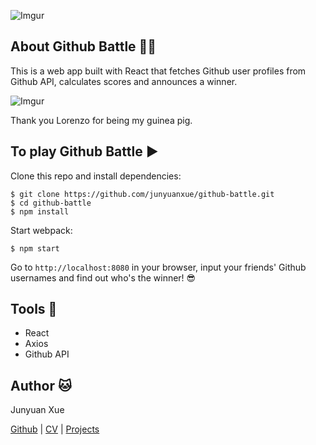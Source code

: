 ![Imgur](http://i.imgur.com/qfscWHS.png)

## About Github Battle :guardsman:
This is a web app built with React that fetches Github user profiles from Github API, calculates scores and announces a winner.

![Imgur](http://i.imgur.com/Z9fwr0P.png)

Thank you Lorenzo for being my guinea pig.

## To play Github Battle :arrow_forward:
Clone this repo and install dependencies:
```
$ git clone https://github.com/junyuanxue/github-battle.git
$ cd github-battle
$ npm install
```
Start webpack:
```
$ npm start
```
Go to `http://localhost:8080` in your browser, input your friends' Github usernames and find out who's the winner! :sunglasses:

## Tools :wrench:
* React
* Axios
* Github API

## Author :cat:
Junyuan Xue

[Github](https://github.com/junyuanxue)
| [CV](https://github.com/junyuanxue/cv)
| [Projects](https://github.com/junyuanxue/cv#projects)
